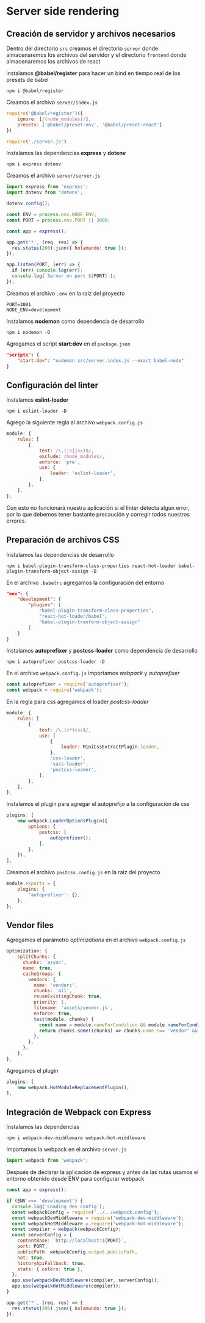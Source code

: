 # Server side rendering

## Creación de servidor y archivos necesarios

Dentro del directorio `src` creamos el directorio `server` donde almacenaremos los archivos del servidor y el directorio `frontend` donde almacenaremos los archivos de react

instalamos **@babel/register** para hacer un bind en tiempo real de los presets de babel

```shell
npm i @babel/register
```

Creamos el archivo `server/index.js`

```javascript
require('@babel/register')({
    ignore: [/(node_modules)/],
    presets: ['@babel/preset-env', '@babel/preset-react']
})

require('./server.js')

```

Instalamos las dependencias **express** y **dotenv**

```shell
npm i express dotenv
```

Creamos el archivo `server/server.js`

```javascript
import express from 'express';
import dotenv from 'dotenv';

dotenv.config();

const ENV = process.env.NODE_ENV;
const PORT = process.env.PORT || 3000;

const app = express();

app.get('*', (req, res) => {
  res.status(200).json({ holamundo: true });
});

app.listen(PORT, (err) => {
  if (err) console.log(err);
  console.log(`Server on port ${PORT}`);
});

```

Creamos el archivo `.env` en la raíz del proyecto

```shell
PORT=3001
NODE_ENV=development
```

Instalamos **nodemon** como dependencia de desarrollo

```shell
npm i nodemon -D
```

Agregamos el script **start:dev** en el `package.json`

```json
"scripts": {
    "start:dev": "nodemon src/server.index.js --exact babel-node"
}
```

## Configuración del linter

Instalamos **eslint-loader**

```shell
npm i eslint-loader -D
```

Agrego la siguiente regla al archivo `webpack.config.js`

```javascript
module: {
    rules: [
        {
            test: /\.(js|jsx)$/,
            exclude: /node_modules/,
            enforce: 'pre',
            use: {
                loader: 'eslint-loader',
            },
        },
    ],
},
```

Con esto no funcionará nuestra aplicación si el linter detecta algún error, por lo que debemos tener bastante precaución y corregir todos nuestros errores.

## Preparación de archivos CSS

Instalamos las dependencias de desarrollo

```shell
npm i babel-plugin-transform-class-properties react-hot-loader babel-plugin-transform-object-assign -D
```

En el archivo `.babelrc` agregamos la configuración del entorno

```json
"env": {
    "development": {
        "plugins": [
            "babel-plugin-transform-class-properties",
            "react-hot-loader/babel",
            "babel-plugin-tranform-object-assign"
        ]
    }
}
```

Instalamos **autoprefixer** y **postcss-loader** como dependencia de desarrollo

```shell
npm i autoprefixer postcss-loader -D
```

En el archivo `webpack.config.js` importamos *webpack* y *autoprefixer*

```javascript
const autoprefixer = require('autoprefixer');
const webpack = require('webpack');
```

En la regla para css agregamos el loader *postcss-loader*

```javascript
module: {
    rules: [
        {
            test: /\.(s*)css$/,
            use: [
                {
                    loader: MiniCssExtractPlugin.loader,
                },
                'css-loader',
                'sass-loader',
                'postcss-loader',
            ],
        },
    ],
},

```

Instalamos el plugin para agregar el autoprefijo a la configuración de css

```javascript
plugins: [
    new webpack.LoaderOptionsPlugin({
        options: {
            postcss: [
                autoprefixer();
            ],
        },
    }),
],
```

Creamos el archivo `postcss.config.js` en la raiz del proyecto

```javascript
module.exports = {
    plugins: {
        'autoprefixer': {},
    },
};
```

## Vendor files

Agregamos el parámetro _optimizations_ en el archivo `webpack.config.js`

```javascript
optimization: {
    splitChunks: {
      chunks: 'async',
      name: true,
      cacheGroups: {
        vendors: {
          name: 'vendors',
          chunks: 'all',
          reuseExistingChunk: true,
          priority: 1,
          filename: 'assets/vendor.js',
          enforce: true,
          test(module, chunks) {
            const name = module.nameForCondition && module.nameForCondition();
            return chunks.some((chunks) => chunks.name !== 'vendor' && /[\\/]node_modules[\\/]/.test(name));
          },
        },
      },
    },
},
```

Agregamos el plugin

```javascript
plugins: [
    new webpack.HotModuleReplacementPlugin(),
],
```

## Integración de Webpack con Express

Instalamos las dependencias

```shell
npm i webpack-dev-middleware webpack-hot-middleware
```

Importamos la webpack en el archivo `server.js`

```javascript
import webpack from 'webpack';
```

Después de declarar la aplicación de express y antes de las rutas usamos el entorno obtenido desde ENV para configurar webpack

```javascript
const app = express();

if (ENV === 'development') {
  console.log('Loading dev config');
  const webpackConfig = require('../../webpack.config');
  const webpackDevMiddleware = require('webpack-dev-middleware');
  const webpackHotMiddleware = require('webpack-hot-middleware');
  const compiler = webpack(webpackConfig);
  const serverConfig = {
    contentBase: `http://localhost:${PORT}`,
    port: PORT,
    publicPath: webpackConfig.output.publicPath,
    hot: true,
    historyApiFallback: true,
    stats: { colors: true },
  };
  app.use(webpackDevMiddleware(compiler, serverConfig));
  app.use(webpackHotMiddleware(compiler));
}

app.get('*', (req, res) => {
  res.status(200).json({ holamundo: true });
});
```
